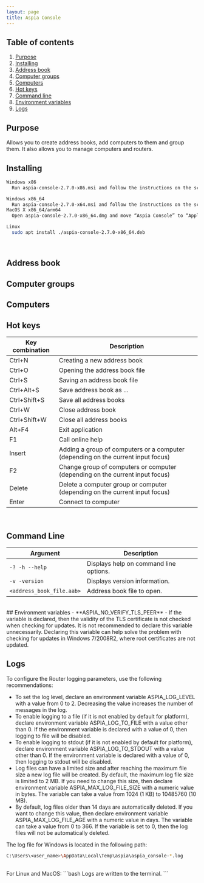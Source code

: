 ```yaml
---
layout: page
title: Aspia Console
---
```


## Table of contents
1. [Purpose](#purpose)
2. [Installing](#installing)
3. [Address book](/docs/console#address-book)
4. [Computer groups](/docs/console#computer-groups)
5. [Computers](/docs/console#computers)
6. [Hot keys](#hotkeys)
7. [Command line](#command-line)
8. [Environment variables](#env-vars)
9. [Logs](#logs)

## Purpose <a name="purpose"></a>
Allows you to create address books, add computers to them and group them. It also allows you to manage computers and routers.

## Installing <a name="installing"></a>
```bash
Windows x86
  Run aspia-console-2.7.0-x86.msi and follow the instructions on the screen.

Windows x86_64
  Run aspia-console-2.7.0-x64.msi and follow the instructions on the screen.
MacOS X x86_64/arm64
  Open aspia-console-2.7.0-x86_64.dmg and move “Aspia Console” to “Applications”.

Linux
  sudo apt install ./aspia-console-2.7.0-x86_64.deb
```
<br/>

## Address book <a name="address-book"></a>

## Computer groups <a name="computer-groups"></a>

## Computers <a name="computers"></a>

## Hot keys <a name="hotkeys"></a>

| Key combination | Description                                                                      |
|-----------------|----------------------------------------------------------------------------------|
| Ctrl+N          | Creating a new address book                                                      |
| Ctrl+O          | Opening the address book file                                                    |
| Ctrl+S          | Saving an address book file                                                      |
| Ctrl+Alt+S      | Save address book as ...                                                         |
| Ctrl+Shift+S    | Save all address books                                                           |
| Ctrl+W          | Close address book                                                               |
| Ctrl+Shift+W    | Close all address books                                                          |
| Alt+F4          | Exit application                                                                 |
| F1              | Call online help                                                                 |
| Insert          | Adding a group of computers or a computer (depending on the current input focus) |
| F2              | Change group of computers or computer (depending on the current input focus)     |
| Delete          | Delete a computer group or computer (depending on the current input focus)       |
| Enter           | Connect to computer                                                              |

<br/>

## Command Line <a name="command-line"></a>

| Argument                  | Description                            |
|---------------------------|----------------------------------------|
| `-? -h --help`            | Displays help on command line options. |
| `-v -version`             | Displays version information.          |
| `<address_book_file.aab>` | Address book file to open.             |

<br/>
## Environment variables <a name="env-vars"></a>
  - **ASPIA_NO_VERIFY_TLS_PEER** - If the variable is declared, then the validity of the TLS certificate is not checked when checking for updates.
  It is not recommended to declare this variable unnecessarily. Declaring this variable can help solve the problem with checking for updates in Windows 7/2008R2,
  where root certificates are not updated.

## Logs <a name="logs"></a>
To configure the Router logging parameters, use the following recommendations:
  - To set the log level, declare an environment variable ASPIA_LOG_LEVEL with a value from 0 to 2. Decreasing the value increases the number of messages in the log.
  - To enable logging to a file (if it is not enabled by default for platform), declare environment variable ASPIA_LOG_TO_FILE with a value other than 0. If the environment variable is declared with a value of 0, then logging to file will be disabled.
  - To enable logging to stdout (if it is not enabled by default for platform), declare environment variable ASPIA_LOG_TO_STDOUT with a value other than 0. If the environment variable is declared with a value of 0, then logging to stdout will be disabled.
  - Log files can have a limited size and after reaching the maximum file size a new log file will be created. By default, the maximum log file size is limited to 2 MB. If you need to change this size, then declare environment variable ASPIA_MAX_LOG_FILE_SIZE with a numeric value in bytes. The variable can take a value from 1024 (1 KB) to 10485760 (10 MB).
  - By default, log files older than 14 days are automatically deleted. If you want to change this value, then declare environment variable ASPIA_MAX_LOG_FILE_AGE with a numeric value in days. The variable can take a value from 0 to 366. If the variable is set to 0, then the log files will not be automatically deleted.

The log file for Windows is located in the following path:
```bash
C:\Users\<user_name>\AppData\Local\Temp\aspia\aspia_console-*.log
```
<br/>
For Linux and MacOS:
```bash
Logs are written to the terminal.
```
<br/>